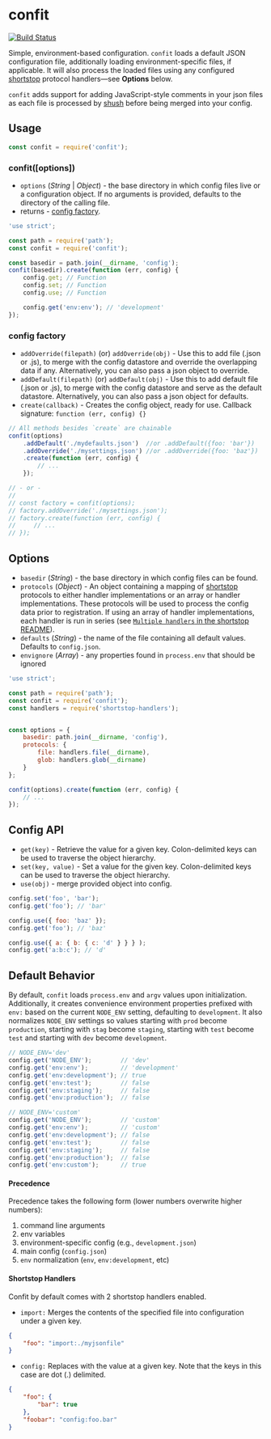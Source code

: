 # confit

[![Build Status](https://travis-ci.org/krakenjs/confit.svg?branch=2.x)](https://travis-ci.org/krakenjs/confit)

Simple, environment-based configuration. `confit` loads a default JSON
configuration file, additionally loading environment-specific files, if applicable.
It will also process the loaded files using any configured
[shortstop](https://github.com/paypal/shortstop) protocol handlers—see **Options** below.

`confit` adds support for adding JavaScript-style comments in your json files as each file is processed by [shush](https://github.com/krakenjs/shush) before being merged into your config.

## Usage

```javascript
const confit = require('confit');
```

### confit([options])

* `options` (*String* | *Object*) - the base directory in which config files live or a configuration object. If no
arguments is provided, defaults to the directory of the calling file.
* returns - [config factory](#config-factory).

```javascript
'use strict';

const path = require('path');
const confit = require('confit');

const basedir = path.join(__dirname, 'config');
confit(basedir).create(function (err, config) {
    config.get; // Function
    config.set; // Function
    config.use; // Function

    config.get('env:env'); // 'development'
});
```

### config factory

* `addOverride(filepath)` (or) `addOverride(obj)` - Use this to add file (.json or .js), to merge with the config datastore and override the overlapping data if any. Alternatively, you can also pass a json object to override.
* `addDefault(filepath)` (or) `addDefault(obj)` - Use this to add default file (.json or .js), to merge with the config datastore and serve as the default datastore. Alternatively, you can also pass a json object for defaults.
* `create(callback)` - Creates the config object, ready for use. Callback signature: `function (err, config) {}`

```javascript
// All methods besides `create` are chainable
confit(options)
    .addDefault('./mydefaults.json')  //or .addDefault({foo: 'bar'})
    .addOverride('./mysettings.json') //or .addOverride({foo: 'baz'})
    .create(function (err, config) {
        // ...
    });

// - or -
//
// const factory = confit(options);
// factory.addOverride('./mysettings.json');
// factory.create(function (err, config) {
//     // ...
// });
```

## Options

* `basedir` (*String*) - the base directory in which config files can be found.
* `protocols` (*Object*) - An object containing a mapping of
[shortstop](https://github.com/krakenjs/shortstop) protocols to either handler implementations or an array or handler implementations.
These protocols will be used to process the config data prior to registration.
If using an array of handler implementations, each handler is run in series (see [`Multiple handlers` in the shortstop README](https://github.com/krakenjs/shortstop#multiple-handlers)).
* `defaults` (*String*) - the name of the file containing all default values.
Defaults to `config.json`.
* `envignore` (*Array*) - any properties found in `process.env` that should be ignored

```javascript
'use strict';

const path = require('path');
const confit = require('confit');
const handlers = require('shortstop-handlers');


const options = {
    basedir: path.join(__dirname, 'config'),
    protocols: {
        file: handlers.file(__dirname),
        glob: handlers.glob(__dirname)
    }
};

confit(options).create(function (err, config) {
    // ...
});
```

## Config API

* `get(key)` - Retrieve the value for a given key. Colon-delimited keys can be used to traverse the object hierarchy.
* `set(key, value)` - Set a value for the given key. Colon-delimited keys can be used to traverse the object hierarchy.
* `use(obj)` - merge provided object into config.

```javascript
config.set('foo', 'bar');
config.get('foo'); // 'bar'

config.use({ foo: 'baz' });
config.get('foo'); // 'baz'

config.use({ a: { b: { c: 'd' } } } );
config.get('a:b:c'); // 'd'
```

## Default Behavior

By default, `confit` loads `process.env` and `argv` values upon initialization.
Additionally, it creates convenience environment properties prefixed with
`env:` based on the current `NODE_ENV` setting, defaulting to `development`. It
also normalizes `NODE_ENV` settings so values starting with `prod` become
`production`, starting with `stag` become `staging`, starting with `test`
become `test` and starting with `dev` become `development`.

```javascript
// NODE_ENV='dev'
config.get('NODE_ENV');        // 'dev'
config.get('env:env');         // 'development'
config.get('env:development'); // true
config.get('env:test');        // false
config.get('env:staging');     // false
config.get('env:production');  // false
```

```javascript
// NODE_ENV='custom'
config.get('NODE_ENV');        // 'custom'
config.get('env:env');         // 'custom'
config.get('env:development'); // false
config.get('env:test');        // false
config.get('env:staging');     // false
config.get('env:production');  // false
config.get('env:custom');      // true
```

#### Precedence

Precedence takes the following form (lower numbers overwrite higher numbers):

1. command line arguments
2. env variables
3. environment-specific config (e.g., `development.json`)
4. main config (`config.json`)
5. `env` normalization (`env`, `env:development`, etc)

#### Shortstop Handlers

Confit by default comes with 2 shortstop handlers enabled.

* `import:`
Merges the contents of the specified file into configuration under a given key.

```json
{
    "foo": "import:./myjsonfile"
}
```

* `config:`
Replaces with the value at a given key. Note that the keys in this case are dot (.) delimited.

```json
{
    "foo": {
        "bar": true
    },
    "foobar": "config:foo.bar"
}
```
